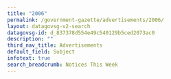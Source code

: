 ```yaml
---
title: "2006"
permalink: /government-gazette/advertisements/2006/
layout: datagovsg-v2-search
datagovsg-id: d_837378d554e49c540129b5ced2073ac0
description: ""
third_nav_title: Advertisements
default_field: Subject
infotext: true
search_breadcrumb: Notices This Week
---
```

